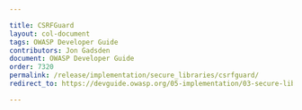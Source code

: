 ```yaml
---

title: CSRFGuard
layout: col-document
tags: OWASP Developer Guide
contributors: Jon Gadsden
document: OWASP Developer Guide
order: 7320
permalink: /release/implementation/secure_libraries/csrfguard/
redirect_to: https://devguide.owasp.org/05-implementation/03-secure-libraries/02-csrf-guard/

---
```

